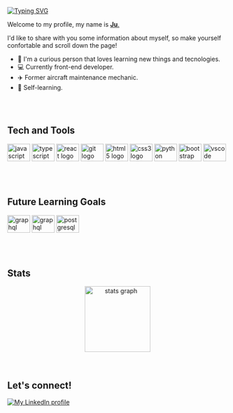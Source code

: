 [![Typing SVG](https://readme-typing-svg.demolab.com?font=Montserrat&size=26&duration=6000&pause=1000&color=BD56F7&width=435&height=40&lines=Hi+there!++%F0%9F%91%8B)](https://git.io/typing-svg)

Welcome to my profile, my name is [__Ju__.](https://www.linkedin.com/in/juliana-ribeiro-039883220/)

I'd like to share with you some information about myself, so make yourself confortable and scroll down the page!

- 🔎   I'm a curious person that loves learning new things and tecnologies. 
- 💻   Currently front-end developer.
- ✈️    Former aircraft maintenance mechanic.
- 🧬   Self-learning.

<br />
<br /> 
  
## Tech and Tools

<img src="https://cdn.jsdelivr.net/gh/devicons/devicon/icons/javascript/javascript-original.svg" height="40" width="52" alt="javascript logo"  /> <img src="https://cdn.jsdelivr.net/gh/devicons/devicon/icons/typescript/typescript-original.svg" height="40" width="52" alt="typescript logo"  />
<img src="https://cdn.jsdelivr.net/gh/devicons/devicon/icons/react/react-original.svg" height="40" width="52" alt="react logo"  />
<img src="https://cdn.jsdelivr.net/gh/devicons/devicon/icons/git/git-original.svg" height="40" width="52" alt="git logo"  />
<img src="https://cdn.jsdelivr.net/gh/devicons/devicon/icons/html5/html5-original.svg" height="40" width="52" alt="html5 logo"  />
<img src="https://cdn.jsdelivr.net/gh/devicons/devicon/icons/css3/css3-original.svg" height="40" width="52" alt="css3 logo"  />
<img src="https://cdn.jsdelivr.net/gh/devicons/devicon/icons/python/python-original.svg" height="40" width="52" alt="python logo"  />
<img src="https://cdn.jsdelivr.net/gh/devicons/devicon/icons/bootstrap/bootstrap-original.svg" height="40" width="52" alt="bootstrap logo"  />
<img src="https://cdn.jsdelivr.net/gh/devicons/devicon/icons/vscode/vscode-original.svg" height="40" width="52" alt="vscode logo"  />

<br />
<br />

## Future Learning Goals

<img src="https://cdn.jsdelivr.net/gh/devicons/devicon/icons/nodejs/nodejs-plain.svg" height="40" width="52" alt="graphql logo"  /> <img src="https://cdn.jsdelivr.net/gh/devicons/devicon/icons/graphql/graphql-plain.svg" height="40" width="52" alt="graphql logo"  /> 
<img src="https://cdn.jsdelivr.net/gh/devicons/devicon/icons/postgresql/postgresql-original.svg" height="40" width="52" alt="postgresql logo"  />

<br />
<br />


## Stats
<div align="center">
  <img src="https://github-readme-stats.vercel.app/api?hide_title=true&hide_rank=false&show_icons=true&include_all_commits=true&count_private=true&disable_animations=false&theme=cobalt&locale=pt-br&hide_border=true&username=yuliaribeiro" height="150" alt="stats graph"  />
</div>

<br />
<br />

## Let's connect!

[![My LinkedIn profile](https://img.shields.io/badge/linkedin-%230077B5.svg?&style=for-the-badge&logo=linkedin&logoColor=white)](https://www.linkedin.com/in/juliana-ribeiro-039883220/)

